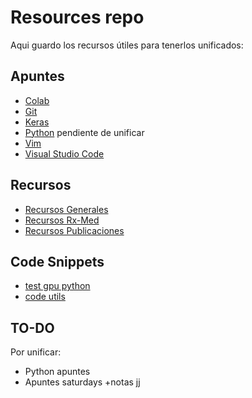  # Resources repo

 Aqui guardo los recursos útiles para tenerlos unificados:

 ## Apuntes

* [Colab](apuntes-colab.ipynb)
* [Git](apuntes-git.md)
* [Keras](apuntes-keras.ipynb)
* [Python]() pendiente de unificar
* [Vim](apuntes-vim.md)
* [Visual Studio Code](apuntes-vscode.md)


## Recursos

* [Recursos Generales](recursos-interesantes.md)
* [Recursos Rx-Med](recursos-medical.md)
* [Recursos Publicaciones](recursos-publicaciones.md)

## Code Snippets

* [test gpu python](test-gpu.ipynb)
* [code utils](utils-code.md)

## TO-DO

Por unificar:

* Python apuntes
* Apuntes saturdays +notas jj